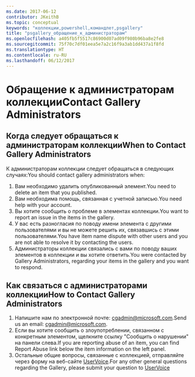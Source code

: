 ```yaml
---
ms.date: 2017-06-12
contributor: JKeithB
ms.topic: conceptual
keywords: "коллекции,powershell,командлет,psgallery"
title: "psgallery_обращение_к_администраторам"
ms.openlocfilehash: a405fb5f5517c86900d07ad09f980b96ba8e2fe8
ms.sourcegitcommit: 75f70c7df01eea5e7a2c16f9a3ab1dd437a1f8fd
ms.translationtype: HT
ms.contentlocale: ru-RU
ms.lasthandoff: 06/12/2017
---
```

# <a name="contact-gallery-administrators"></a><span data-ttu-id="66083-103">Обращение к администраторам коллекции</span><span class="sxs-lookup"><span data-stu-id="66083-103">Contact Gallery Administrators</span></span>

## <a name="when-to-contact-gallery-administrators"></a><span data-ttu-id="66083-104">Когда следует обращаться к администраторам коллекции</span><span class="sxs-lookup"><span data-stu-id="66083-104">When to Contact Gallery Administrators</span></span>

<span data-ttu-id="66083-105">К администраторам коллекции следует обращаться в следующих случаях:</span><span class="sxs-lookup"><span data-stu-id="66083-105">You should contact gallery administrators when:</span></span>

1. <span data-ttu-id="66083-106">Вам необходимо удалить опубликованный элемент.</span><span class="sxs-lookup"><span data-stu-id="66083-106">You need to delete an item that you published.</span></span>
2. <span data-ttu-id="66083-107">Вам необходима помощь, связанная с учетной записью.</span><span class="sxs-lookup"><span data-stu-id="66083-107">You need help with your account.</span></span>
3. <span data-ttu-id="66083-108">Вы хотите сообщить о проблеме в элементах коллекции.</span><span class="sxs-lookup"><span data-stu-id="66083-108">You want to report an issue in the items in the gallery.</span></span>
4. <span data-ttu-id="66083-109">У вас есть разногласия по поводу имени элемента с другими пользователями и вы не можете решить их, связавшись с этими пользователями.</span><span class="sxs-lookup"><span data-stu-id="66083-109">You have item name dispute with other users and you are not able to resolve it by contacting the users.</span></span>
5. <span data-ttu-id="66083-110">Администраторы коллекции связались с вами по поводу ваших элементов в коллекции и вы хотите ответить.</span><span class="sxs-lookup"><span data-stu-id="66083-110">You were contacted by Gallery Administrators, regarding your items in the gallery and you want to respond.</span></span>

## <a name="how-to-contact-gallery-administrators"></a><span data-ttu-id="66083-111">Как связаться с администраторами коллекции</span><span class="sxs-lookup"><span data-stu-id="66083-111">How to Contact Gallery Administrators</span></span>

1. <span data-ttu-id="66083-112">Напишите нам по электронной почте: cgadmin@microsoft.com.</span><span class="sxs-lookup"><span data-stu-id="66083-112">Send us an email: cgadmin@microsoft.com.</span></span>
2. <span data-ttu-id="66083-113">Если вы хотите сообщить о злоупотреблении, связанном с конкретным элементом, щелкните ссылку "Сообщить о нарушении" на панели слева.</span><span class="sxs-lookup"><span data-stu-id="66083-113">If you are reporting abuse of an item, you can find Report Abuse link below the item information on the left panel.</span></span>
3. <span data-ttu-id="66083-114">Остальные общие вопросы, связанные с коллекцией, отправляйте через форму на веб-сайте [UserVoice](http://windowsserver.uservoice.com/forums/301869-powershell).</span><span class="sxs-lookup"><span data-stu-id="66083-114">For any other general questions regarding the Gallery, please submit your question to [UserVoice](http://windowsserver.uservoice.com/forums/301869-powershell)</span></span>

